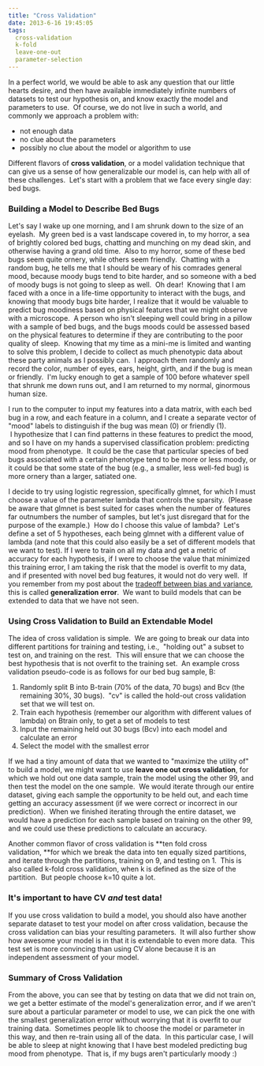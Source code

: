 ```yaml
---
title: "Cross Validation"
date: 2013-6-16 19:45:05
tags:
  cross-validation
  k-fold
  leave-one-out
  parameter-selection
---
```



In a perfect world, we would be able to ask any question that our little hearts desire, and then have available immediately infinite numbers of datasets to test our hypothesis on, and know exactly the model and parameters to use.  Of course, we do not live in such a world, and commonly we approach a problem with:

- <span style="line-height: 13px;">not enough data</span>
- no clue about the parameters
- possibly no clue about the model or algorithm to use

Different flavors of **cross validation**, or a model validation technique that can give us a sense of how generalizable our model is, can help with all of these challenges.  Let's start with a problem that we face every single day: bed bugs.

### Building a Model to Describe Bed Bugs

Let's say I wake up one morning, and I am shrunk down to the size of an eyelash.  My green bed is a vast landscape covered in, to my horror, a sea of brightly colored bed bugs, chatting and munching on my dead skin, and otherwise having a grand old time.  Also to my horror, some of these bed bugs seem quite ornery, while others seem friendly.  Chatting with a random bug, he tells me that I should be weary of his comrades general mood, because moody bugs tend to bite harder, and so someone with a bed of moody bugs is not going to sleep as well.  Oh dear!  Knowing that I am faced with a once in a life-time opportunity to interact with the bugs, and knowing that moody bugs bite harder, I realize that it would be valuable to predict bug moodiness based on physical features that we might observe with a microscope.  A person who isn't sleeping well could bring in a pillow with a sample of bed bugs, and the bugs moods could be assessed based on the physical features to determine if they are contributing to the poor quality of sleep.  Knowing that my time as a mini-me is limited and wanting to solve this problem, I decide to collect as much phenotypic data about these party animals as I possibly can.  I approach them randomly and record the color, number of eyes, ears, height, girth, and if the bug is mean or friendly.  I'm lucky enough to get a sample of 100 before whatever spell that shrunk me down runs out, and I am returned to my normal, ginormous human size.

I run to the computer to input my features into a data matrix, with each bed bug in a row, and each feature in a column, and I create a separate vector of "mood" labels to distinguish if the bug was mean (0) or friendly (1).  I hypothesize that I can find patterns in these features to predict the mood, and so I have on my hands a supervised classification problem: predicting mood from phenotype.  It could be the case that particular species of bed bugs associated with a certain phenotype tend to be more or less moody, or it could be that some state of the bug (e.g., a smaller, less well-fed bug) is more ornery than a larger, satiated one.

I decide to try using logistic regression, specifically glmnet, for which I must choose a value of the parameter lambda that controls the sparsity.  (Please be aware that glmnet is best suited for cases when the number of features far outnumbers the number of samples, but let's just disregard that for the purpose of the example.)  How do I choose this value of lambda?  Let's define a set of 5 hypotheses, each being glmnet with a different value of lambda (and note that this could also easily be a set of different models that we want to test). If I were to train on all my data and get a metric of accuracy for each hypothesis, if I were to choose the value that minimized this training error, I am taking the risk that the model is overfit to my data, and if presented with novel bed bug features, it would not do very well.  If you remember from my post about the [tradeoff between bias and variance](http://www.vbmis.com/learn/?p=127), this is called **generalization error**.  We want to build models that can be extended to data that we have not seen.

### Using Cross Validation to Build an Extendable Model

The idea of cross validation is simple.  We are going to break our data into different partitions for training and testing, i.e.,  "holding out" a subset to test on, and training on the rest.  This will ensure that we can choose the best hypothesis that is not overfit to the training set.  An example cross validation pseudo-code is as follows for our bed bug sample, B:

1. Randomly split B into B-train (70% of the data, 70 bugs) and Bcv (the remaining 30%, 30 bugs).  "cv" is called the hold-out cross validation set that we will test on.
2. Train each hypothesis (remember our algorithm with different values of lambda) on Btrain only, to get a set of models to test
3. Input the remaining held out 30 bugs (Bcv) into each model and calculate an error
4. Select the model with the smallest error

If we had a tiny amount of data that we wanted to "maximize the utility of" to build a model, we might want to use **leave one out cross validation**, for which we hold out one data sample, train the model using the other 99, and then test the model on the one sample.  We would iterate through our entire dataset, giving each sample the opportunity to be held out, and each time getting an accuracy assessment (if we were correct or incorrect in our prediction).  When we finished iterating through the entire dataset, we would have a prediction for each sample based on training on the other 99, and we could use these predictions to calculate an accuracy.

Another common flavor of cross validation is **ten fold cross validation, **for which we break the data into ten equally sized partitions, and iterate through the partitions, training on 9, and testing on 1.  This is also called k-fold cross validation, when k is defined as the size of the partition.  But people choose k=10 quite a lot.

### It's important to have CV *and* test data!

If you use cross validation to build a model, you should also have another separate dataset to test your model on after cross validation, because the cross validation can bias your resulting parameters.  It will also further show how awesome your model is in that it is extendable to even more data.  This test set is more convincing than using CV alone because it is an independent assessment of your model.

### Summary of Cross Validation

From the above, you can see that by testing on data that we did not train on, we get a better estimate of the model's generalization error, and if we aren't sure about a particular parameter or model to use, we can pick the one with the smallest generalization error without worrying that it is overfit to our training data.  Sometimes people lik to choose the model or parameter in this way, and then re-train using all of the data.  In this particular case, I will be able to sleep at night knowing that I have best modeled predicting bug mood from phenotype.  That is, if my bugs aren't particularly moody :)
